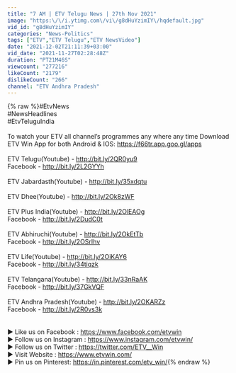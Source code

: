 ```yaml
---
title: "7 AM | ETV Telugu News | 27th Nov 2021"
image: "https:\/\/i.ytimg.com\/vi\/g8dHuYzimIY\/hqdefault.jpg"
vid_id: "g8dHuYzimIY"
categories: "News-Politics"
tags: ["ETV","ETV Telugu","ETV NewsVideo"]
date: "2021-12-02T21:11:39+03:00"
vid_date: "2021-11-27T02:28:48Z"
duration: "PT21M46S"
viewcount: "277216"
likeCount: "2179"
dislikeCount: "266"
channel: "ETV Andhra Pradesh"
---
```

{% raw %}#EtvNews<br />#NewsHeadlines<br />#EtvTeluguIndia<br /><br />To watch your ETV all channel’s programmes any where any time Download ETV Win App for both Android &amp; IOS: <a rel="nofollow" target="blank" href="https://f66tr.app.goo.gl/apps">https://f66tr.app.goo.gl/apps</a><br /><br />ETV Telugu(Youtube) - <a rel="nofollow" target="blank" href="http://bit.ly/2QR0yu9">http://bit.ly/2QR0yu9</a>  <br />Facebook - <a rel="nofollow" target="blank" href="http://bit.ly/2L2GYYh">http://bit.ly/2L2GYYh</a><br /><br />ETV Jabardasth(Youtube) - <a rel="nofollow" target="blank" href="http://bit.ly/35xdqtu">http://bit.ly/35xdqtu</a><br /><br />ETV Dhee(Youtube) - <a rel="nofollow" target="blank" href="http://bit.ly/2Ok8zWF">http://bit.ly/2Ok8zWF</a><br /><br />ETV Plus India(Youtube) - <a rel="nofollow" target="blank" href="http://bit.ly/2OlEAOg">http://bit.ly/2OlEAOg</a><br />Facebook - <a rel="nofollow" target="blank" href="http://bit.ly/2DudC0t">http://bit.ly/2DudC0t</a><br /><br />ETV Abhiruchi(Youtube) - <a rel="nofollow" target="blank" href="http://bit.ly/2OkEtTb">http://bit.ly/2OkEtTb</a><br />Facebook - <a rel="nofollow" target="blank" href="http://bit.ly/2OSrIhv">http://bit.ly/2OSrIhv</a><br /><br />ETV Life(Youtube) - <a rel="nofollow" target="blank" href="http://bit.ly/2OiKAY6">http://bit.ly/2OiKAY6</a><br />Facebook - <a rel="nofollow" target="blank" href="http://bit.ly/34tiqzk">http://bit.ly/34tiqzk</a><br /><br />ETV Telangana(Youtube) - <a rel="nofollow" target="blank" href="http://bit.ly/33nRaAK">http://bit.ly/33nRaAK</a><br />Facebook - <a rel="nofollow" target="blank" href="http://bit.ly/37GkVQF">http://bit.ly/37GkVQF</a><br /><br />ETV Andhra Pradesh(Youtube) - <a rel="nofollow" target="blank" href="http://bit.ly/2OKARZz">http://bit.ly/2OKARZz</a><br />Facebook - <a rel="nofollow" target="blank" href="http://bit.ly/2R0vs3k">http://bit.ly/2R0vs3k</a><br /><br /><br />► Like us on Facebook : <a rel="nofollow" target="blank" href="https://www.facebook.com/etvwin">https://www.facebook.com/etvwin</a><br />► Follow us on Instagram : <a rel="nofollow" target="blank" href="https://www.instagram.com/etvwin/">https://www.instagram.com/etvwin/</a><br />► Follow us on Twitter : <a rel="nofollow" target="blank" href="https://twitter.com/ETV__Win">https://twitter.com/ETV__Win</a><br />► Visit Website : <a rel="nofollow" target="blank" href="https://www.etvwin.com/">https://www.etvwin.com/</a><br />► Pin us on Pinterest: <a rel="nofollow" target="blank" href="https://in.pinterest.com/etv_win/">https://in.pinterest.com/etv_win/</a>{% endraw %}
